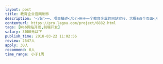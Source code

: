 ```yaml
---                
layout: post       
title: 教育企业官网制作           
description: '</br>一、项目描述</br>用于一个教育企业的网站宣传，大概有8个页面</br>二、主要功能点</br>用于展示、宣传</br>需要一个后台配置、只更新官网一项内容</br>三、人员要求</br>擅长快速做企业宣传网站</br>需要提供案例</br>'     
contenturl: https://pro.lagou.com/project/6882.html      
tags: [Web网站开发,前端开发]            
salary: 3000元以下          
publish_time: 2018-03-22 11:02:56         
review: 2547人                   
apply: 30人                   
recommend: 0人                   
time_range: 小于1周              
---                 
```

